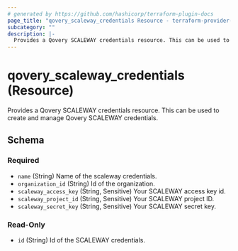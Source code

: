 ```yaml
---
# generated by https://github.com/hashicorp/terraform-plugin-docs
page_title: "qovery_scaleway_credentials Resource - terraform-provider-qovery"
subcategory: ""
description: |-
  Provides a Qovery SCALEWAY credentials resource. This can be used to create and manage Qovery SCALEWAY credentials.
---
```


# qovery_scaleway_credentials (Resource)

Provides a Qovery SCALEWAY credentials resource. This can be used to create and manage Qovery SCALEWAY credentials.



<!-- schema generated by tfplugindocs -->
## Schema

### Required

- `name` (String) Name of the scaleway credentials.
- `organization_id` (String) Id of the organization.
- `scaleway_access_key` (String, Sensitive) Your SCALEWAY access key id.
- `scaleway_project_id` (String, Sensitive) Your SCALEWAY project ID.
- `scaleway_secret_key` (String, Sensitive) Your SCALEWAY secret key.

### Read-Only

- `id` (String) Id of the SCALEWAY credentials.


